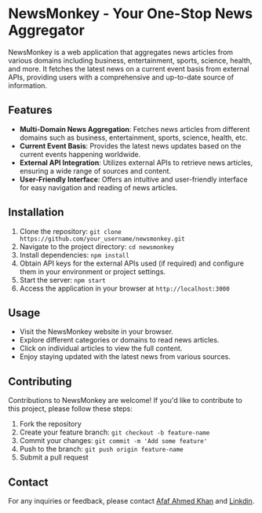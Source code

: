 # NewsMonkey - Your One-Stop News Aggregator


NewsMonkey is a web application that aggregates news articles from various domains including business, entertainment, sports, science, health, and more. It fetches the latest news on a current event basis from external APIs, providing users with a comprehensive and up-to-date source of information.

## Features

- **Multi-Domain News Aggregation**: Fetches news articles from different domains such as business, entertainment, sports, science, health, etc.
- **Current Event Basis**: Provides the latest news updates based on the current events happening worldwide.
- **External API Integration**: Utilizes external APIs to retrieve news articles, ensuring a wide range of sources and content.
- **User-Friendly Interface**: Offers an intuitive and user-friendly interface for easy navigation and reading of news articles.


## Installation

1. Clone the repository: `git clone https://github.com/your_username/newsmonkey.git`
2. Navigate to the project directory: `cd newsmonkey`
3. Install dependencies: `npm install`
4. Obtain API keys for the external APIs used (if required) and configure them in your environment or project settings.
5. Start the server: `npm start`
6. Access the application in your browser at `http://localhost:3000`

## Usage

- Visit the NewsMonkey website in your browser.
- Explore different categories or domains to read news articles.
- Click on individual articles to view the full content.
- Enjoy staying updated with the latest news from various sources.

## Contributing

Contributions to NewsMonkey are welcome! If you'd like to contribute to this project, please follow these steps:

1. Fork the repository
2. Create your feature branch: `git checkout -b feature-name`
3. Commit your changes: `git commit -m 'Add some feature'`
4. Push to the branch: `git push origin feature-name`
5. Submit a pull request


## Contact

For any inquiries or feedback, please contact [Afaf Ahmed Khan](mailto:afafahmedkhan@gmail.com) and [Linkdin](https://www.linkedin.com/in/afaf-ahmed-khan-737235215/).

